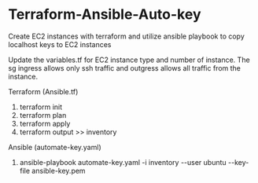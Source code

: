 # Terraform-Ansible-Auto-key
Create EC2 instances with terraform and utilize ansible playbook to copy localhost keys to EC2 instances


Update the variables.tf for EC2 instance type and number of instance. The sg ingress allows only ssh traffic and outgress allows all traffic from the instance. 


Terraform  (Ansible.tf)
1. terraform init
2. terraform plan
3. terraform apply
4. terraform output >> inventory

Ansible (automate-key.yaml)
1. ansible-playbook automate-key.yaml -i inventory --user ubuntu --key-file ansible-key.pem  

